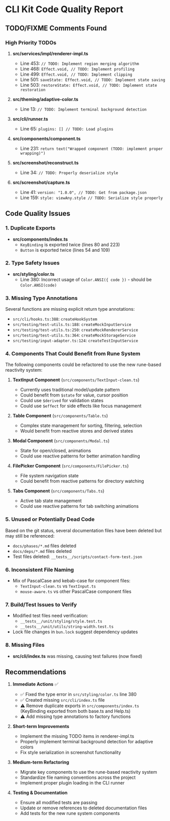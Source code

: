 # CLI Kit Code Quality Report

## TODO/FIXME Comments Found

### High Priority TODOs

1. **src/services/impl/renderer-impl.ts**
   - Line 453: `// TODO: Implement region merging algorithm`
   - Line 468: `Effect.void, // TODO: Implement profiling`
   - Line 499: `Effect.void, // TODO: Implement clipping`
   - Line 501: `saveState: Effect.void, // TODO: Implement state saving`
   - Line 503: `restoreState: Effect.void, // TODO: Implement state restoration`

2. **src/theming/adaptive-color.ts**
   - Line 13: `// TODO: Implement terminal background detection`

3. **src/cli/runner.ts**
   - Line 65: `plugins: [] // TODO: Load plugins`

4. **src/components/component.ts**
   - Line 231: `return text("Wrapped component (TODO: implement proper wrapping)")`

5. **src/screenshot/reconstruct.ts**
   - Line 34: `// TODO: Properly deserialize style`

6. **src/screenshot/capture.ts**
   - Line 41: `version: "1.0.0", // TODO: Get from package.json`
   - Line 159: `style: viewAny.style // TODO: Serialize style properly`

## Code Quality Issues

### 1. Duplicate Exports
- **src/components/index.ts**
  - `KeyBinding` is exported twice (lines 80 and 223)
  - `Button` is exported twice (lines 54 and 109)

### 2. Type Safety Issues
- **src/styling/color.ts**
  - Line 380: Incorrect usage of `Color.ANSI({ code })` - should be `Color.ANSI(code)`

### 3. Missing Type Annotations
Several functions are missing explicit return type annotations:
- `src/cli/hooks.ts:388`: `createHookSystem`
- `src/testing/test-utils.ts:188`: `createMockInputService`
- `src/testing/test-utils.ts:250`: `createMockRendererService`
- `src/testing/test-utils.ts:364`: `createMockStorageService`
- `src/testing/input-adapter.ts:124`: `createTestInputService`

### 4. Components That Could Benefit from Rune System

The following components could be refactored to use the new rune-based reactivity system:

1. **TextInput Component** (`src/components/TextInput-clean.ts`)
   - Currently uses traditional model/update pattern
   - Could benefit from `$state` for value, cursor position
   - Could use `$derived` for validation states
   - Could use `$effect` for side effects like focus management

2. **Table Component** (`src/components/Table.ts`)
   - Complex state management for sorting, filtering, selection
   - Would benefit from reactive stores and derived states

3. **Modal Component** (`src/components/Modal.ts`)
   - State for open/closed, animations
   - Could use reactive patterns for better animation handling

4. **FilePicker Component** (`src/components/FilePicker.ts`)
   - File system navigation state
   - Could benefit from reactive patterns for directory watching

5. **Tabs Component** (`src/components/Tabs.ts`)
   - Active tab state management
   - Could use reactive patterns for tab switching animations

### 5. Unused or Potentially Dead Code

Based on the git status, several documentation files have been deleted but may still be referenced:
- `docs/phases/*.md` files deleted
- `docs/deps/*.md` files deleted
- Test files deleted: `__tests__/scripts/contact-form-test.json`

### 6. Inconsistent File Naming
- Mix of PascalCase and kebab-case for component files:
  - `TextInput-clean.ts` vs `TextInput.ts`
  - `mouse-aware.ts` vs other PascalCase component files

### 7. Build/Test Issues to Verify
- Modified test files need verification:
  - `__tests__/unit/styling/style.test.ts`
  - `__tests__/unit/utils/string-width.test.ts`
- Lock file changes in `bun.lock` suggest dependency updates

### 8. Missing Files
- **src/cli/index.ts** was missing, causing test failures (now fixed)

## Recommendations

1. **Immediate Actions** ✅
   - ✅ Fixed the type error in `src/styling/color.ts` line 380
   - ✅ Created missing `src/cli/index.ts` file
   - ⚠️ Remove duplicate exports in `src/components/index.ts` (KeyBinding exported from both base.ts and Help.ts)
   - ⚠️ Add missing type annotations to factory functions

2. **Short-term Improvements**
   - Implement the missing TODO items in renderer-impl.ts
   - Properly implement terminal background detection for adaptive colors
   - Fix style serialization in screenshot functionality

3. **Medium-term Refactoring**
   - Migrate key components to use the rune-based reactivity system
   - Standardize file naming conventions across the project
   - Implement proper plugin loading in the CLI runner

4. **Testing & Documentation**
   - Ensure all modified tests are passing
   - Update or remove references to deleted documentation files
   - Add tests for the new rune system components